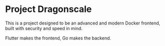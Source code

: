# Project Dragonscale
This is a project designed to be an advanced and modern Docker frontend, built with security and speed in mind. 

Flutter makes the frontend, Go makes the backend.
